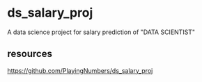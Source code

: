 # ds_salary_proj
A data science project for salary prediction of "DATA SCIENTIST"

## resources
https://github.com/PlayingNumbers/ds_salary_proj
